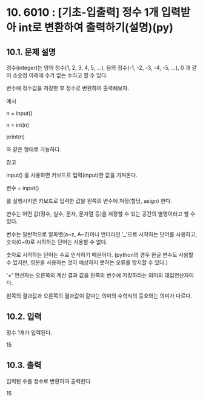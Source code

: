 # 10. 6010 : [기초-입출력] 정수 1개 입력받아 int로 변환하여 출력하기(설명)(py)
## 10.1. 문제 설명

정수(integer)는
양의 정수(1, 2, 3, 4, 5, ...), 음의 정수(-1, -2, -3, -4, -5, ...), 0 과 같이
소숫점 아래에 수가 없는 수라고 할 수 있다.

변수에 정수값을 저장한 후 정수로 변환하여 출력해보자.

예시

n = input()

n = int(n)

print(n)

와 같은 형태로 가능하다.

참고

input() 을 사용하면 키보드로 입력(input)한 값을 가져온다.

 
변수 = input()

를 실행시키면 키보드로 입력한 값을 왼쪽의 변수에 저장(할당, asign) 한다.

변수는 어떤 값(정수, 실수, 문자, 문자열 등)을 저장할 수 있는 공간의 별명이라고 할 수 있다.

변수는 일반적으로 알파벳(a~z, A~Z)이나 언더라인 '_'으로 시작하는 단어를 사용하고, 숫자(0~9)로 시작하는 단어는 사용할 수 없다.

숫자로 시작하는 단어는 수로 인식하기 때문이다.
(python의 경우 한글 변수도 사용할 수 있지만, 영문을 사용하는 것이 예상하지 못하는 오류를 방지할 수 있다.)

'=' 연산자는 오른쪽의 계산 결과 값을 왼쪽의 변수에 저장하라는 의미의 대입연산자이다.

왼쪽의 결과값과 오른쪽의 결과값이 같다는 의미의 수학식의 등호와는 의미가 다르다. 

## 10.2. 입력
정수 1개가 입력된다.

15

## 10.3. 출력
입력된 수를 정수로 변환하여 출력한다.

15